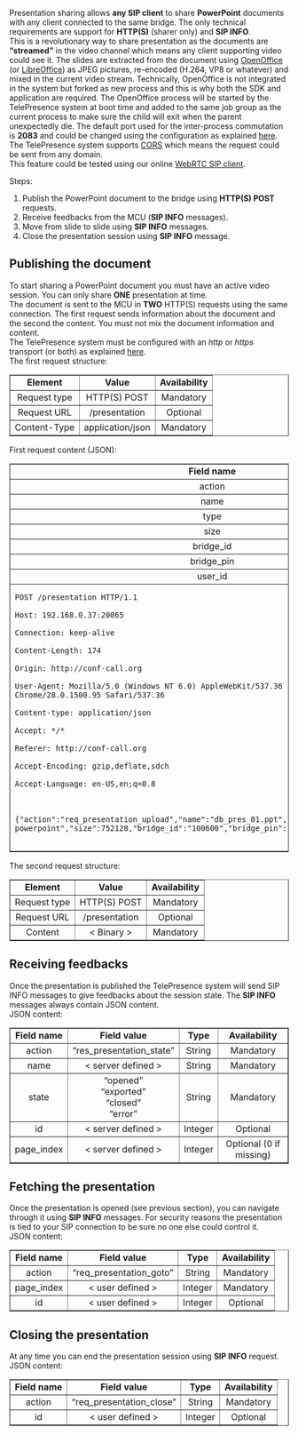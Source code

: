

Presentation sharing allows **any SIP client** to share **PowerPoint** documents with any client connected to the same bridge. The only technical requirements are support for **HTTP(S)** (sharer only) and **SIP INFO**. <br />
This is a revolutionary way to share presentation as the documents are **“streamed”** in the video channel which means any client supporting video could see it. The slides are extracted from the document using [OpenOffice](Support_BuildingSourceCode#Building_openOffice.md) (or [LibreOffice](Support_BuildingSourceCode#Building_openOffice.md)) as JPEG pictures, re-encoded (H.264, VP8 or whatever) and mixed in the current video stream. Technically, OpenOffice is not integrated in the system but forked as new process and this is why both the SDK and application are required. The OpenOffice process will be started by the TelePresence system at boot time and added to the same job group as the current process to make sure the child will exit when the parent unexpectedly die. The default port used for the inter-process commutation is **2083** and could be changed using the configuration as explained [here](Configuration_Presentation_sharing.md).<br />
The TelePresence system supports [CORS](https://developer.mozilla.org/en-US/docs/HTTP/Access_control_CORS) which means the request could be sent from any domain. <br />
This feature could be tested using our online [WebRTC SIP client](http://conf-call.org/). <br />

Steps:
  1. Publish the PowerPoint document to the bridge using **HTTP(S) POST** requests.
  1. Receive feedbacks from the MCU (**SIP INFO** messages).
  1. Move from slide to slide using **SIP INFO** messages.
  1. Close the presentation session using **SIP INFO** message.

## Publishing the document ##
To start sharing a PowerPoint document you must have an active video session. You can only share **ONE** presentation at time. <br />
The document is sent to the MCU in **TWO** HTTP(S) requests using the same connection. The first request sends information about the document and the second the content. You must not mix the document information and content. <br />
The TelePresence system must be configured with an _http_ or _https_ transport (or both) as explained [here](Configuration_SIP_network_transports.md).
<br />
The first request structure:
<table width='100%' border='1'>
<tr>
<td align='center'><b>Element</b></td>
<td align='center'><b>Value</b></td>
<td align='center'><b>Availability</b></td>
</tr>
<tr>
<td align='center'>Request type</td>
<td align='center'>HTTP(S) POST</td>
<td align='center'>Mandatory</td>
</tr>
<tr>
<td align='center'>Request URL</td>
<td align='center'>/presentation</td>
<td align='center'>Optional</td>
</tr>
<tr>
<td align='center'>Content-Type</td>
<td align='center'>application/json</td>
<td align='center'>Mandatory</td>
</tr>
</table>

First request content (JSON):
<table width='100%' border='1'>
<tr>
<td align='center'><b>Field name</b></td>
<td align='center'><b>Field value</b></td>
<td align='center'><b>Type</b></td>
<td align='center'><b>Availability</b></td>
</tr>
<tr>
<td align='center'>action </td>
<td align='center'>“req_presentation_upload”</td>
<td align='center'>String</td>
<td align='center'>Mandatory</td>
</tr>
<tr>
<td align='center'>name</td>
<td align='center'><user defined></td>
<td align='center'>String</td>
<td align='center'>Mandatory</td>
</tr>
<tr>
<td align='center'>type</td>
<td align='center'><user defined></td>
<td align='center'>String</td>
<td align='center'>Optional</td>
</tr>
<tr>
<td align='center'>size</td>
<td align='center'><user defined></td>
<td align='center'>Integer</td>
<td align='center'>Optional</td>
</tr>
<tr>
<td align='center'>bridge_id</td>
<td align='center'><user defined></td>
<td align='center'>String</td>
<td align='center'>Optional</td>
</tr>
<tr>
<td align='center'>bridge_pin</td>
<td align='center'><user defined></td>
<td align='center'>String</td>
<td align='center'>Optional</td>
</tr>
<tr>
<td align='center'>user_id</td>
<td align='center'><user defined></td>
<td align='center'>String</td>
<td align='center'>Mandatory</td>
</tr>
<tr>
<td>
<pre><code>POST /presentation HTTP/1.1<br>
Host: 192.168.0.37:20065<br>
Connection: keep-alive<br>
Content-Length: 174<br>
Origin: http://conf-call.org<br>
User-Agent: Mozilla/5.0 (Windows NT 6.0) AppleWebKit/537.36 (KHTML, like Gecko) Chrome/28.0.1500.95 Safari/537.36<br>
Content-type: application/json<br>
Accept: */*<br>
Referer: http://conf-call.org<br>
Accept-Encoding: gzip,deflate,sdch<br>
Accept-Language: en-US,en;q=0.8<br>
<br>
{"action":"req_presentation_upload","name":"db_pres_01.ppt","type":"application/vnd.ms-powerpoint","size":752128,"bridge_id":"100600","bridge_pin":"1234","user_id":"johndoe"}<br>
</code></pre>
</td>
</tr>
</table>

The second request structure:
<table width='100%' border='1'>
<tr>
<td align='center'><b>Element</b></td>
<td align='center'><b>Value</b></td>
<td align='center'><b>Availability</b></td>
</tr>
<tr>
<td align='center'>Request type</td>
<td align='center'>HTTP(S) POST</td>
<td align='center'>Mandatory</td>
</tr>
<tr>
<td align='center'>Request URL</td>
<td align='center'>/presentation</td>
<td align='center'>Optional</td>
</tr>
<tr>
<td align='center'>Content</td>
<td align='center'>< Binary ></td>
<td align='center'>Mandatory</td>
</tr>
</table>

## Receiving feedbacks ##
Once the presentation is published the TelePresence system will send SIP INFO messages to give feedbacks about the session state. The **SIP INFO** messages always contain JSON content. <br />
JSON content:
<table width='100%' border='1'>
<tr>
<td align='center'><b>Field name</b></td>
<td align='center'><b>Field value</b></td>
<td align='center'><b>Type</b></td>
<td align='center'><b>Availability</b></td>
</tr>
<tr>
<td align='center'>action</td>
<td align='center'>“res_presentation_state”</td>
<td align='center'>String</td>
<td align='center'>Mandatory</td>
</tr>
<tr>
<td align='center'>name</td>
<td align='center'>< server defined ></td>
<td align='center'>String</td>
<td align='center'>Mandatory</td>
</tr>
<tr>
<td align='center'>state</td>
<td align='center'>“opened” <br />“exported” <br />“closed”<br />“error”</td>
<td align='center'>String</td>
<td align='center'>Mandatory</td>
</tr>
<tr>
<td align='center'>id</td>
<td align='center'>< server defined ></td>
<td align='center'>Integer</td>
<td align='center'>Optional</td>
</tr>
<tr>
<td align='center'>page_index</td>
<td align='center'>< server defined ></td>
<td align='center'>Integer</td>
<td align='center'>Optional (0 if missing)</td>
</tr>
</table>

## Fetching the presentation ##
Once the presentation is opened (see previous section), you can navigate through it using **SIP INFO** messages. For security reasons the presentation is tied to your SIP connection to be sure no one else could control it. <br />
JSON content:
<table width='100%' border='1'>
<tr>
<td align='center'><b>Field name</b></td>
<td align='center'><b>Field value</b></td>
<td align='center'><b>Type</b></td>
<td align='center'><b>Availability</b></td>
</tr>
<tr>
<td align='center'>action</td>
<td align='center'>“req_presentation_goto”</td>
<td align='center'>String</td>
<td align='center'>Mandatory</td>
</tr>
<tr>
<td align='center'>page_index</td>
<td align='center'>< user defined ></td>
<td align='center'>Integer</td>
<td align='center'>Mandatory</td>
</tr>
<tr>
<td align='center'>id</td>
<td align='center'>< user defined ></td>
<td align='center'>Integer</td>
<td align='center'>Optional</td>
</tr>
</table>

## Closing the presentation ##
At any time you can end the presentation session using **SIP INFO** request. <br />
JSON content:
<table width='100%' border='1'>
<tr>
<td align='center'><b>Field name</b></td>
<td align='center'><b>Field value</b></td>
<td align='center'><b>Type</b></td>
<td align='center'><b>Availability</b></td>
</tr>
<tr>
<td align='center'>action</td>
<td align='center'>“req_presentation_close”</td>
<td align='center'>String</td>
<td align='center'>Mandatory</td>
</tr>
<tr>
<td align='center'>id</td>
<td align='center'>< user defined ></td>
<td align='center'>Integer</td>
<td align='center'>Optional</td>
</tr>
</table>